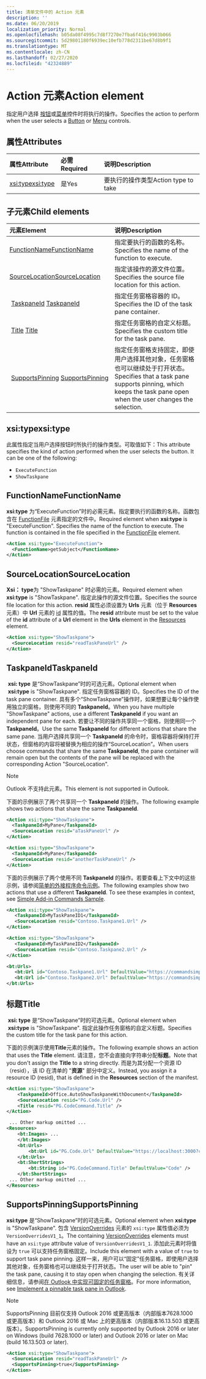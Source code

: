 ```yaml
---
title: 清单文件中的 Action 元素
description: ''
ms.date: 06/20/2019
localization_priority: Normal
ms.openlocfilehash: b05da08f4995c7d8f7270e7fba6f416c9903b066
ms.sourcegitcommit: 5d29801180f6939ec10efb778d2311be67d8b9f1
ms.translationtype: MT
ms.contentlocale: zh-CN
ms.lasthandoff: 02/27/2020
ms.locfileid: "42324889"
---
```

# <a name="action-element"></a><span data-ttu-id="89a67-102">Action 元素</span><span class="sxs-lookup"><span data-stu-id="89a67-102">Action element</span></span>

<span data-ttu-id="89a67-103">指定用户选择 [按钮](control.md#button-control)或[菜单](control.md#menu-dropdown-button-controls)控件时将执行的操作。</span><span class="sxs-lookup"><span data-stu-id="89a67-103">Specifies the action to perform when the user selects a  [Button](control.md#button-control) or [Menu](control.md#menu-dropdown-button-controls) controls.</span></span>

## <a name="attributes"></a><span data-ttu-id="89a67-104">属性</span><span class="sxs-lookup"><span data-stu-id="89a67-104">Attributes</span></span>

|  <span data-ttu-id="89a67-105">属性</span><span class="sxs-lookup"><span data-stu-id="89a67-105">Attribute</span></span>  |  <span data-ttu-id="89a67-106">必需</span><span class="sxs-lookup"><span data-stu-id="89a67-106">Required</span></span>  |  <span data-ttu-id="89a67-107">说明</span><span class="sxs-lookup"><span data-stu-id="89a67-107">Description</span></span>  |
|:-----|:-----|:-----|
|  [<span data-ttu-id="89a67-108">xsi:type</span><span class="sxs-lookup"><span data-stu-id="89a67-108">xsi:type</span></span>](#xsitype)  |  <span data-ttu-id="89a67-109">是</span><span class="sxs-lookup"><span data-stu-id="89a67-109">Yes</span></span>  | <span data-ttu-id="89a67-110">要执行的操作类型</span><span class="sxs-lookup"><span data-stu-id="89a67-110">Action type to take</span></span>|

## <a name="child-elements"></a><span data-ttu-id="89a67-111">子元素</span><span class="sxs-lookup"><span data-stu-id="89a67-111">Child elements</span></span>

|  <span data-ttu-id="89a67-112">元素</span><span class="sxs-lookup"><span data-stu-id="89a67-112">Element</span></span> |  <span data-ttu-id="89a67-113">说明</span><span class="sxs-lookup"><span data-stu-id="89a67-113">Description</span></span>  |
|:-----|:-----|
|  [<span data-ttu-id="89a67-114">FunctionName</span><span class="sxs-lookup"><span data-stu-id="89a67-114">FunctionName</span></span>](#functionname) |    <span data-ttu-id="89a67-115">指定要执行的函数的名称。</span><span class="sxs-lookup"><span data-stu-id="89a67-115">Specifies the name of the function to execute.</span></span> |
|  [<span data-ttu-id="89a67-116">SourceLocation</span><span class="sxs-lookup"><span data-stu-id="89a67-116">SourceLocation</span></span>](#sourcelocation) |    <span data-ttu-id="89a67-117">指定该操作的源文件位置。</span><span class="sxs-lookup"><span data-stu-id="89a67-117">Specifies the source file location for this action.</span></span> |
| <span data-ttu-id="89a67-118"> [TaskpaneId](#taskpaneid)</span><span class="sxs-lookup"><span data-stu-id="89a67-118"> [TaskpaneId](#taskpaneid)</span></span> | <span data-ttu-id="89a67-119">指定任务窗格容器的 ID。</span><span class="sxs-lookup"><span data-stu-id="89a67-119">Specifies the ID of the task pane container.</span></span>|
| <span data-ttu-id="89a67-120"> [Title](#title)</span><span class="sxs-lookup"><span data-stu-id="89a67-120"> [Title](#title)</span></span> | <span data-ttu-id="89a67-121">指定任务窗格的自定义标题。</span><span class="sxs-lookup"><span data-stu-id="89a67-121">Specifies the custom title for the task pane.</span></span>|
| <span data-ttu-id="89a67-122"> [SupportsPinning](#supportspinning)</span><span class="sxs-lookup"><span data-stu-id="89a67-122"> [SupportsPinning](#supportspinning)</span></span> | <span data-ttu-id="89a67-123">指定任务窗格支持固定，即使用户选择其他对象，任务窗格也可以继续处于打开状态。</span><span class="sxs-lookup"><span data-stu-id="89a67-123">Specifies that a task pane supports pinning, which keeps the task pane open when the user changes the selection.</span></span>|
  

## <a name="xsitype"></a><span data-ttu-id="89a67-124">xsi:type</span><span class="sxs-lookup"><span data-stu-id="89a67-124">xsi:type</span></span>

<span data-ttu-id="89a67-p101">此属性指定当用户选择按钮时所执行的操作类型。可取值如下：</span><span class="sxs-lookup"><span data-stu-id="89a67-p101">This attribute specifies the kind of action performed when the user selects the button. It can be one of the following:</span></span>

- `ExecuteFunction`
- `ShowTaskpane`

## <a name="functionname"></a><span data-ttu-id="89a67-127">FunctionName</span><span class="sxs-lookup"><span data-stu-id="89a67-127">FunctionName</span></span>

<span data-ttu-id="89a67-p102">**xsi:type** 为“ExecuteFunction”时的必需元素。指定要执行的函数的名称。函数包含在 [FunctionFile](functionfile.md) 元素指定的文件中。</span><span class="sxs-lookup"><span data-stu-id="89a67-p102">Required element when **xsi:type** is "ExecuteFunction". Specifies the name of the function to execute. The function is contained in the file specified in the [FunctionFile](functionfile.md) element.</span></span>

```xml
<Action xsi:type="ExecuteFunction">
  <FunctionName>getSubject</FunctionName>
</Action>
```

## <a name="sourcelocation"></a><span data-ttu-id="89a67-131">SourceLocation</span><span class="sxs-lookup"><span data-stu-id="89a67-131">SourceLocation</span></span>

<span data-ttu-id="89a67-132">**Xsi： type**为 "ShowTaskpane" 时必需的元素。</span><span class="sxs-lookup"><span data-stu-id="89a67-132">Required element when **xsi:type** is "ShowTaskpane".</span></span> <span data-ttu-id="89a67-133">指定此操作的源文件位置。</span><span class="sxs-lookup"><span data-stu-id="89a67-133">Specifies the source file location for this action.</span></span> <span data-ttu-id="89a67-134">**resid** 属性必须设置为 **Urls** 元素（位于 **Resources** 元素）中 **Url** 元素的 [id](resources.md) 属性的值。</span><span class="sxs-lookup"><span data-stu-id="89a67-134">The **resid** attribute must be set to the value of the **id** attribute of a **Url** element in the **Urls** element in the [Resources](resources.md) element.</span></span>

```xml
<Action xsi:type="ShowTaskpane">
  <SourceLocation resid="readTaskPaneUrl" />
</Action>
```  

## <a name="taskpaneid"></a><span data-ttu-id="89a67-135">TaskpaneId</span><span class="sxs-lookup"><span data-stu-id="89a67-135">TaskpaneId</span></span>

<span data-ttu-id="89a67-136"> **xsi: type** 是“ShowTaskpane”时的可选元素。</span><span class="sxs-lookup"><span data-stu-id="89a67-136">Optional element when  **xsi:type** is "ShowTaskpane".</span></span> <span data-ttu-id="89a67-137">指定任务窗格容器的 ID。</span><span class="sxs-lookup"><span data-stu-id="89a67-137">Specifies the ID of the task pane container.</span></span> <span data-ttu-id="89a67-138">具有多个“ShowTaskpane”操作时，如果想要让每个操作使用独立的窗格，则使用不同的 **TaskpaneId**。</span><span class="sxs-lookup"><span data-stu-id="89a67-138">When you have multiple "ShowTaskpane" actions, use a different **TaskpaneId** if you want an independent pane for each.</span></span> <span data-ttu-id="89a67-139">若要让不同的操作共享同一个窗格，则使用同一个 **TaskpaneId**。</span><span class="sxs-lookup"><span data-stu-id="89a67-139">Use the same **TaskpaneId** for  different actions that share the same pane.</span></span> <span data-ttu-id="89a67-140">当用户选择共享同一个 **TaskpaneId** 的命令时，窗格容器将保持打开状态，但窗格的内容将被替换为相应的操作“SourceLocation”。</span><span class="sxs-lookup"><span data-stu-id="89a67-140">When users choose commands that share the same **TaskpaneId**, the pane container will remain open but the contents of the pane will be replaced with the corresponding Action "SourceLocation".</span></span>

> [!NOTE]
> <span data-ttu-id="89a67-141">Outlook 不支持此元素。</span><span class="sxs-lookup"><span data-stu-id="89a67-141">This element is not supported in Outlook.</span></span>

<span data-ttu-id="89a67-142">下面的示例展示了两个共享同一个 **TaskpaneId** 的操作。</span><span class="sxs-lookup"><span data-stu-id="89a67-142">The following example shows two actions that share the same **TaskpaneId**.</span></span>

```xml
<Action xsi:type="ShowTaskpane">
  <TaskpaneId>MyPane</TaskpaneId>
  <SourceLocation resid="aTaskPaneUrl" />
</Action>

<Action xsi:type="ShowTaskpane">
  <TaskpaneId>MyPane</TaskpaneId>
  <SourceLocation resid="anotherTaskPaneUrl" />
</Action>
```  

<span data-ttu-id="89a67-p105">下面的示例展示了两个使用不同 **TaskpaneId** 的操作。若要查看上下文中的这些示例，请参阅[简单的外接程序命令示例](https://github.com/OfficeDev/Office-Add-in-Commands-Samples/blob/master/Simple/Manifest/SimpleAddin.xml)。</span><span class="sxs-lookup"><span data-stu-id="89a67-p105">The following examples show two actions that use a different **TaskpaneId**. To see these examples in context, see [Simple Add-in Commands Sample](https://github.com/OfficeDev/Office-Add-in-Commands-Samples/blob/master/Simple/Manifest/SimpleAddin.xml).</span></span>

```xml
<Action xsi:type="ShowTaskpane">
   <TaskpaneId>MyTaskPaneID1</TaskpaneId>
   <SourceLocation resid="Contoso.Taskpane1.Url" />
</Action>

<Action xsi:type="ShowTaskpane">
   <TaskpaneId>MyTaskPaneID2</TaskpaneId>
   <SourceLocation resid="Contoso.Taskpane2.Url" />
</Action>
```  

```xml
<bt:Urls>
   <bt:Url id="Contoso.Taskpane1.Url" DefaultValue="https://commandsimple.azurewebsites.net/Taskpane.html" />
   <bt:Url id="Contoso.Taskpane2.Url" DefaultValue="https://commandsimple.azurewebsites.net/Taskpane2.html" />
</bt:Urls>
```  

## <a name="title"></a><span data-ttu-id="89a67-145">标题</span><span class="sxs-lookup"><span data-stu-id="89a67-145">Title</span></span>

<span data-ttu-id="89a67-146"> **xsi: type** 是“ShowTaskpane”时的可选元素。</span><span class="sxs-lookup"><span data-stu-id="89a67-146">Optional element when  **xsi:type** is "ShowTaskpane".</span></span> <span data-ttu-id="89a67-147">指定此操作任务窗格的自定义标题。</span><span class="sxs-lookup"><span data-stu-id="89a67-147">Specifies the custom title for the task pane for this action.</span></span>

<span data-ttu-id="89a67-148">下面的示例演示使用**Title**元素的操作。</span><span class="sxs-lookup"><span data-stu-id="89a67-148">The following example shows an action that uses the **Title** element.</span></span> <span data-ttu-id="89a67-149">请注意，您不会直接向字符串分配**标题**。</span><span class="sxs-lookup"><span data-stu-id="89a67-149">Note that you don't assign the **Title** to a string directly.</span></span> <span data-ttu-id="89a67-150">而是为其分配一个资源 ID （resid），该 ID 在清单的 "**资源**" 部分中定义。</span><span class="sxs-lookup"><span data-stu-id="89a67-150">Instead, you assign it a resource ID (resid), that is defined in the **Resources** section of the manifest.</span></span>

```xml
<Action xsi:type="ShowTaskpane">
    <TaskpaneId>Office.AutoShowTaskpaneWithDocument</TaskpaneId>
    <SourceLocation resid="PG.Code.Url" />
    <Title resid="PG.CodeCommand.Title" />
</Action>

 ... Other markup omitted ...
<Resources>
    <bt:Images> ...
    </bt:Images>
    <bt:Urls>
        <bt:Url id="PG.Code.Url" DefaultValue="https://localhost:3000?commands=1" />
    </bt:Urls>
    <bt:ShortStrings>
        <bt:String id="PG.CodeCommand.Title" DefaultValue="Code" />
    </bt:ShortStrings>
 ... Other markup omitted ...
</Resources>
```

## <a name="supportspinning"></a><span data-ttu-id="89a67-151">SupportsPinning</span><span class="sxs-lookup"><span data-stu-id="89a67-151">SupportsPinning</span></span>

<span data-ttu-id="89a67-152">**xsi:type** 是“ShowTaskpane”时的可选元素。</span><span class="sxs-lookup"><span data-stu-id="89a67-152">Optional element when **xsi:type** is "ShowTaskpane".</span></span> <span data-ttu-id="89a67-153">包含 [VersionOverrides](versionoverrides.md) 元素的 `xsi:type` 属性值必须为 `VersionOverridesV1_1`。</span><span class="sxs-lookup"><span data-stu-id="89a67-153">The containing [VersionOverrides](versionoverrides.md) elements must have an `xsi:type` attribute value of `VersionOverridesV1_1`.</span></span> <span data-ttu-id="89a67-154">添加此元素时将值设为 `true` 可以支持任务窗格固定。</span><span class="sxs-lookup"><span data-stu-id="89a67-154">Include this element with a value of `true` to support task pane pinning.</span></span> <span data-ttu-id="89a67-155">这样一来，用户可以“固定”任务窗格，即使用户选择其他对象，任务窗格也可以继续处于打开状态。</span><span class="sxs-lookup"><span data-stu-id="89a67-155">The user will be able to "pin" the task pane, causing it to stay open when changing the selection.</span></span> <span data-ttu-id="89a67-156">有关详细信息，请参阅[在 Outlook 中实现可固定的任务窗格](../../outlook/pinnable-taskpane.md)。</span><span class="sxs-lookup"><span data-stu-id="89a67-156">For more information, see [Implement a pinnable task pane in Outlook](../../outlook/pinnable-taskpane.md).</span></span>

> [!NOTE]
> <span data-ttu-id="89a67-157">SupportsPinning 目前仅支持 Outlook 2016 或更高版本（内部版本7628.1000 或更高版本）和 Outlook 2016 或 Mac 上的更高版本（内部版本16.13.503 或更高版本）。</span><span class="sxs-lookup"><span data-stu-id="89a67-157">SupportsPinning is currently only supported by Outlook 2016 or later on Windows (build 7628.1000 or later) and Outlook 2016 or later on Mac (build 16.13.503 or later).</span></span>

```xml
<Action xsi:type="ShowTaskpane">
  <SourceLocation resid="readTaskPaneUrl" />
  <SupportsPinning>true</SupportsPinning>
</Action>
```

